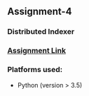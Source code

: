 ## Assignment-4
### Distributed Indexer

### [Assignment Link](http://cs.nyu.edu/courses/spring17/CSCI-GA.3033-006/assignment4.html)

### Platforms used:
* Python (version > 3.5)